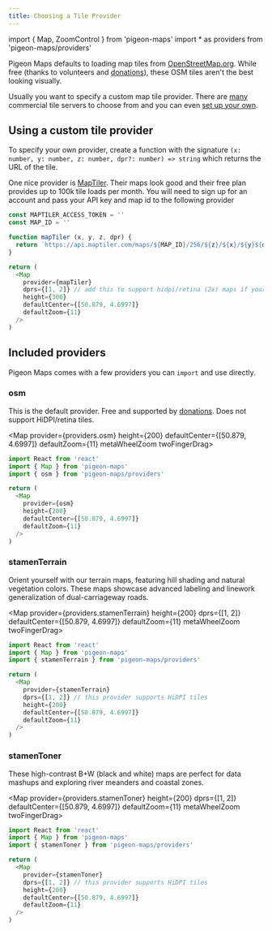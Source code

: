 ```yaml
---
title: Choosing a Tile Provider
---
```


import { Map, ZoomControl } from 'pigeon-maps'
import * as providers from 'pigeon-maps/providers'

Pigeon Maps defaults to loading map tiles from [OpenStreetMap.org](https://www.openstreetmap.org/). While free (thanks to volunteers and [donations](https://wiki.openstreetmap.org/wiki/Donations)), these OSM tiles aren't the best looking visually.

Usually you want to specify a custom map tile provider. There are [many](https://wiki.openstreetmap.org/wiki/Commercial_OSM_Software_and_Services) commercial tile servers to choose from
and you can even [set up your own](https://openmaptiles.org/).

## Using a custom tile provider

To specify your own provider, create a function with the signature `(x: number, y: number, z: number, dpr?: number) => string` which
returns the URL of the tile.

One nice provider is [MapTiler](https://www.maptiler.com/cloud/). Their maps look good and their free plan provides up to 100k tile loads per month.
You will need to sign up for an account and pass your API key and map id to the following provider

```js
const MAPTILER_ACCESS_TOKEN = ''
const MAP_ID = ''

function mapTiler (x, y, z, dpr) {
  return `https://api.maptiler.com/maps/${MAP_ID}/256/${z}/${x}/${y}${dpr >= 2 ? '@2x' : ''}.png?key=${MAPTILER_ACCESS_TOKEN}`
}

return (
  <Map
    provider={mapTiler}
    dprs={[1, 2]} // add this to support hidpi/retina (2x) maps if your provider supports them
    height={300}
    defaultCenter={[50.879, 4.6997]}
    defaultZoom={11}
  />
)
```

## Included providers

Pigeon Maps comes with a few providers you can `import` and use directly. 

### osm

This is the default provider. Free and supported by [donations](https://wiki.openstreetmap.org/wiki/Donations). Does not support HiDPI/retina tiles.

<Map provider={providers.osm} height={200} defaultCenter={[50.879, 4.6997]} defaultZoom={11} metaWheelZoom twoFingerDrag><ZoomControl /></Map>

```js
import React from 'react'
import { Map } from 'pigeon-maps'
import { osm } from 'pigeon-maps/providers'

return (
  <Map
    provider={osm}
    height={200}
    defaultCenter={[50.879, 4.6997]}
    defaultZoom={11}
  />
)
```

### stamenTerrain

Orient yourself with our terrain maps, featuring hill shading and natural vegetation colors. These maps showcase advanced labeling and linework generalization of dual-carriageway roads.

<Map provider={providers.stamenTerrain} height={200} dprs={[1, 2]} defaultCenter={[50.879, 4.6997]} defaultZoom={11} metaWheelZoom twoFingerDrag><ZoomControl /></Map>

```js
import React from 'react'
import { Map } from 'pigeon-maps'
import { stamenTerrain } from 'pigeon-maps/providers'

return (
  <Map
    provider={stamenTerrain}
    dprs={[1, 2]} // this provider supports HiDPI tiles
    height={200}
    defaultCenter={[50.879, 4.6997]}
    defaultZoom={11}
  />
)
```

### stamenToner

These high-contrast B+W (black and white) maps are perfect for data mashups and exploring river meanders and coastal zones.

<Map provider={providers.stamenToner} height={200} dprs={[1, 2]} defaultCenter={[50.879, 4.6997]} defaultZoom={11} metaWheelZoom twoFingerDrag><ZoomControl /></Map>

```js
import React from 'react'
import { Map } from 'pigeon-maps'
import { stamenToner } from 'pigeon-maps/providers'

return (
  <Map
    provider={stamenToner}
    dprs={[1, 2]} // this provider supports HiDPI tiles
    height={200}
    defaultCenter={[50.879, 4.6997]}
    defaultZoom={11}
  />
)
```
